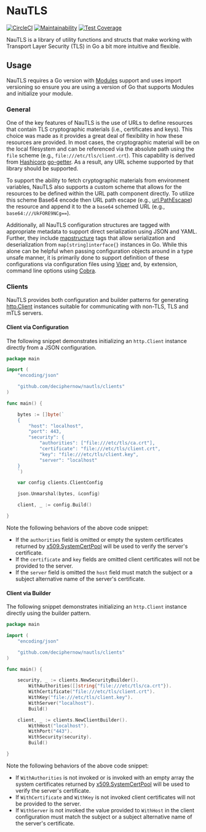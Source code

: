 # NauTLS

[![CircleCI](https://circleci.com/gh/DecipherNow/nautls.svg?style=svg)](https://circleci.com/gh/DecipherNow/nautls)
[![Maintainability](https://api.codeclimate.com/v1/badges/c6d23b8f02b1d4c634bf/maintainability)](https://codeclimate.com/github/DecipherNow/nautls/maintainability)
[![Test Coverage](https://api.codeclimate.com/v1/badges/c6d23b8f02b1d4c634bf/test_coverage)](https://codeclimate.com/github/DecipherNow/nautls/test_coverage)

NauTLS is a library of utility functions and structs that make working with Transport Layer Security (TLS) in Go a bit more intuitive and flexible.

## Usage

NauTLS requires a Go version with [Modules](https://github.com/golang/go/wiki/Modules) support and uses import versioning so ensure you are using a version of Go that supports Modules and initialize your module.

### General

One of the key features of NauTLS is the use of URLs to define resources that contain TLS cryptographic materials (i.e., certificates and keys). This choice was made as it provides a great deal of flexibility in how these resources are provided. In most cases, the cryptographic material will be on the local filesystem and can be referenced via the absolute path using the `file` scheme (e.g., `file:///etc/tls/client.crt`).  This capability is derived from [Hashicorp](https://www.hashicorp.com/) [go-getter](https://github.com/hashicorp/go-getter).  As a result, any URL scheme supported by that library should be supported.

To support the ability to fetch cryptographic materials from environment variables, NauTLS also supports a custom scheme that allows for the resources to be defined within the URL path component directly.  To utilize this scheme Base64 encode then URL path escape (e.g., [url.PathEscape](https://golang.org/pkg/net/url/#PathEscape)) the resource and append it to the a `base64` schemed URL (e.g., `base64:///UkFORE9NCg==`).

Additionally, all NauTLS configuration structures are tagged with appropriate metadata to support direct serialization using JSON and YAML. Further, they include [mapstructure](https://github.com/mitchellh/mapstructure) tags that allow serialization and deserialization from `map[string]interface{}` instances in Go. While this alone can be helpful when passing configuration objects around in a type unsafe manner, it is primarily done to support definition of these configurations via configuration files using [Viper](https://github.com/spf13/viper) and, by extension, command line options using [Cobra](https://github.com/spf13/cobra).

### Clients

NauTLS provides both configuration and builder patterns for generating [http.Client](https://golang.org/pkg/net/http/#Client) instances suitable for communicating with non-TLS, TLS and mTLS servers.

#### Client via Configuration

The following snippet demonstrates initializing an `http.Client` instance directly from a JSON configuration.

```go
package main

import (
	"encoding/json"

	"github.com/deciphernow/nautls/clients"
)

func main() {

	bytes := []byte(`
	{
		"host": "localhost",
		"port": 443,
		"security": {
			"authorities": ["file:///etc/tls/ca.crt"],
			"certificate": "file:///etc/tls/client.crt",
			"key": "file:///etc/tls/client.key",
			"server": "localhost"
	}
	`)

	var config clients.ClientConfig

	json.Unmarshal(bytes, &config)

	client, _ := config.Build()

}
```

Note the following behaviors of the above code snippet:

- If the `authorities` field is omitted or empty the system certificates returned by [x509.SystemCertPool](https://golang.org/pkg/crypto/x509/#SystemCertPool) will be used to verify the server's certificate.
- If the `certificate` and `key` fields are omitted client certificates will not be provided to the server.
- If the `server` field is omitted the `host` field must match the subject or a subject alternative name of the server's certificate.

#### Client via Builder

The following snippet demonstrates initializing an `http.Client` instance directly using the builder pattern.

```go
package main

import (
	"encoding/json"

	"github.com/deciphernow/nautls/clients"
)

func main() {

	security, _ := clients.NewSecurityBuilder().
		WithAuthorities([]string{"file:///etc/tls/ca.crt"}).
		WithCertificate("file:///etc/tls/client.crt").
		WithKey("file:///etc/tls/client.key").
		WithServer("localhost").
		Build()

	client, _ := clients.NewClientBuilder().
		WithHost("localhost").
		WithPort("443").
		WithSecurity(security).
		Build()

}
```

Note the following behaviors of the above code snippet:

- If `WithAuthorities` is not invoked or is invoked with an empty array the system certificates returned by [x509.SystemCertPool](https://golang.org/pkg/crypto/x509/#SystemCertPool) will be used to verify the server's certificate.
- If `WithCertificate` and `WithKey` is not invoked client certificates will not be provided to the server.
- If `WithServer` is not invoked the value provided to `WithHost` in the client configuration must match the subject or a subject alternative name of the server's certificate.
